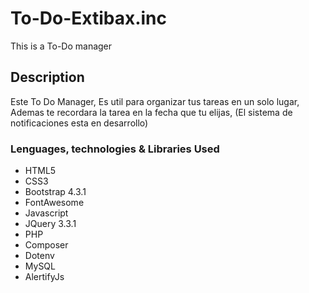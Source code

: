 # To-Do-Extibax.inc
This is a To-Do manager

## Description

Este To Do Manager, Es util para organizar tus tareas en un solo lugar, Ademas te recordara la tarea en la fecha que tu elijas, (El sistema de notificaciones esta en desarrollo)

### Lenguages, technologies & Libraries Used

* HTML5
* CSS3
* Bootstrap 4.3.1
* FontAwesome
* Javascript
* JQuery 3.3.1
* PHP
* Composer
* Dotenv
* MySQL
* AlertifyJs
